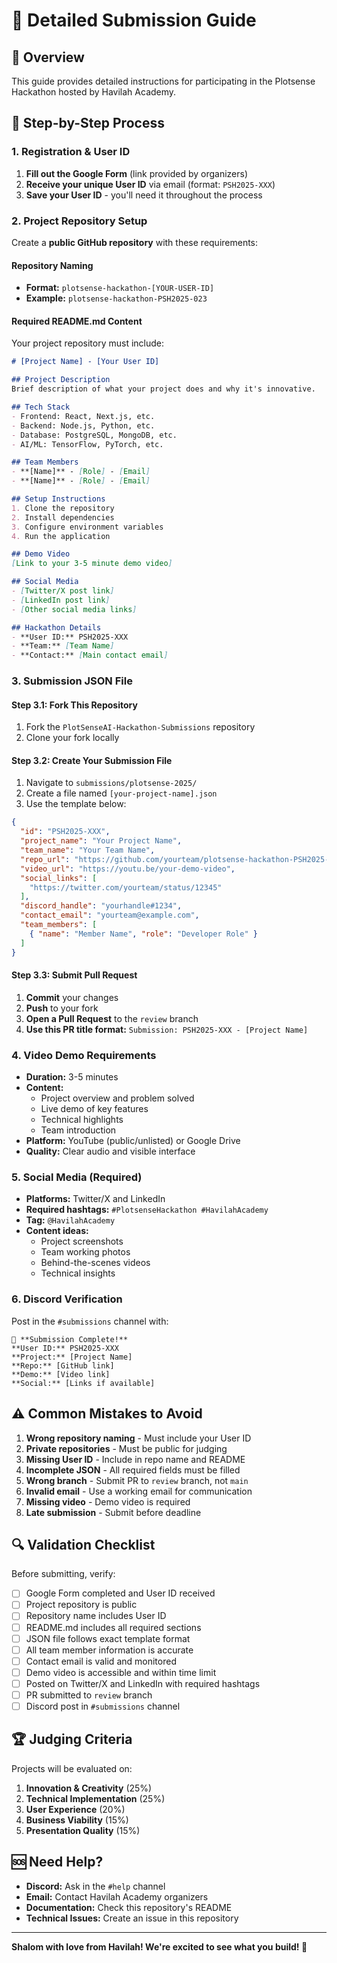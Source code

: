 # 📖 Detailed Submission Guide

## 🎯 Overview
This guide provides detailed instructions for participating in the Plotsense Hackathon hosted by Havilah Academy.

## 📝 Step-by-Step Process

### 1. Registration & User ID
1. **Fill out the Google Form** (link provided by organizers)
2. **Receive your unique User ID** via email (format: `PSH2025-XXX`)
3. **Save your User ID** - you'll need it throughout the process

### 2. Project Repository Setup
Create a **public GitHub repository** with these requirements:

#### Repository Naming
- **Format:** `plotsense-hackathon-[YOUR-USER-ID]`
- **Example:** `plotsense-hackathon-PSH2025-023`

#### Required README.md Content
Your project repository must include:

```markdown
# [Project Name] - [Your User ID]

## Project Description
Brief description of what your project does and why it's innovative.

## Tech Stack
- Frontend: React, Next.js, etc.
- Backend: Node.js, Python, etc.
- Database: PostgreSQL, MongoDB, etc.
- AI/ML: TensorFlow, PyTorch, etc.

## Team Members
- **[Name]** - [Role] - [Email]
- **[Name]** - [Role] - [Email]

## Setup Instructions
1. Clone the repository
2. Install dependencies
3. Configure environment variables
4. Run the application

## Demo Video
[Link to your 3-5 minute demo video]

## Social Media
- [Twitter/X post link]
- [LinkedIn post link]
- [Other social media links]

## Hackathon Details
- **User ID:** PSH2025-XXX
- **Team:** [Team Name]
- **Contact:** [Main contact email]
```

### 3. Submission JSON File

#### Step 3.1: Fork This Repository
1. Fork the `PlotSenseAI-Hackathon-Submissions` repository
2. Clone your fork locally

#### Step 3.2: Create Your Submission File
1. Navigate to `submissions/plotsense-2025/`
2. Create a file named `[your-project-name].json`
3. Use the template below:

```json
{
  "id": "PSH2025-XXX",
  "project_name": "Your Project Name",
  "team_name": "Your Team Name",
  "repo_url": "https://github.com/yourteam/plotsense-hackathon-PSH2025-XXX",
  "video_url": "https://youtu.be/your-demo-video",
  "social_links": [
    "https://twitter.com/yourteam/status/12345"
  ],
  "discord_handle": "yourhandle#1234",
  "contact_email": "yourteam@example.com",
  "team_members": [
    { "name": "Member Name", "role": "Developer Role" }
  ]
}
```

#### Step 3.3: Submit Pull Request
1. **Commit** your changes
2. **Push** to your fork
3. **Open a Pull Request** to the `review` branch
4. **Use this PR title format:** `Submission: PSH2025-XXX - [Project Name]`

### 4. Video Demo Requirements
- **Duration:** 3-5 minutes
- **Content:**
  - Project overview and problem solved
  - Live demo of key features
  - Technical highlights
  - Team introduction
- **Platform:** YouTube (public/unlisted) or Google Drive
- **Quality:** Clear audio and visible interface

### 5. Social Media (Required)
- **Platforms:** Twitter/X and LinkedIn
- **Required hashtags:** `#PlotsenseHackathon #HavilahAcademy`
- **Tag:** `@HavilahAcademy`
- **Content ideas:**
  - Project screenshots
  - Team working photos
  - Behind-the-scenes videos
  - Technical insights

### 6. Discord Verification
Post in the `#submissions` channel with:
```
🚀 **Submission Complete!**
**User ID:** PSH2025-XXX
**Project:** [Project Name]
**Repo:** [GitHub link]
**Demo:** [Video link]
**Social:** [Links if available]
```

## ⚠️ Common Mistakes to Avoid

1. **Wrong repository naming** - Must include your User ID
2. **Private repositories** - Must be public for judging
3. **Missing User ID** - Include in repo name and README
4. **Incomplete JSON** - All required fields must be filled
5. **Wrong branch** - Submit PR to `review` branch, not `main`
6. **Invalid email** - Use a working email for communication
7. **Missing video** - Demo video is required
8. **Late submission** - Submit before deadline

## 🔍 Validation Checklist

Before submitting, verify:
- [ ] Google Form completed and User ID received
- [ ] Project repository is public
- [ ] Repository name includes User ID
- [ ] README.md includes all required sections
- [ ] JSON file follows exact template format
- [ ] All team member information is accurate
- [ ] Contact email is valid and monitored
- [ ] Demo video is accessible and within time limit
- [ ] Posted on Twitter/X and LinkedIn with required hashtags
- [ ] PR submitted to `review` branch
- [ ] Discord post in `#submissions` channel

## 🏆 Judging Criteria

Projects will be evaluated on:
1. **Innovation & Creativity** (25%)
2. **Technical Implementation** (25%)
3. **User Experience** (20%)
4. **Business Viability** (15%)
5. **Presentation Quality** (15%)

## 🆘 Need Help?

- **Discord:** Ask in the `#help` channel
- **Email:** Contact Havilah Academy organizers
- **Documentation:** Check this repository's README
- **Technical Issues:** Create an issue in this repository

---

**Shalom with love from Havilah! We're excited to see what you build! 🚀**